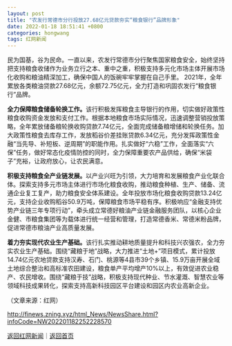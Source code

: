 ```yaml
---
layout: post
title: "农发行常德市分行投放27.68亿元贷款夯实“粮食银行”品牌形象"
date: 2022-01-18 18:51:41 +0800
categories: hongwang
tags: 红网新闻
---
```

<p>民为国基，谷为民命。一直以来，农发行常德市分行聚焦国家粮食安全，始终坚持把支持粮食收储作为业务立行之本、重中之重，积极支持多元化市场主体开展市场化收购和粮油精深加工，确保中国人的饭碗牢牢掌握在自己手里。 2021年，全年累放各类粮油贷款27.68亿元，余额72.75亿元，全力打造和巩固农发行“粮食银行”品牌。</p>
 <p><strong>全力保障粮食储备轮换工作。</strong>该行积极发挥粮食主导银行的作用，切实做好政策性粮食收购资金发放和支付工作。根据本地粮食市场实际情况，迅速调整营销投放策略，全年累放储备粮轮换收购贷款7.74亿元，全面完成储备粮增储和轮换任务。加大政策性粮食去库存工作，发放稻谷价差挂账贷款6.34亿元，充分发挥政策性金融“当先导、补短板、逆周期”的职能作用。扎实做好“六稳”工作，全面落实“六保”任务，做好常态化疫情防控的同时，全力保障重要农产品供给，确保“米袋子”充裕，让政府放心，让农民满意。</p>
 <p><strong>积极支持粮食全产业链发展。</strong>以产业兴旺为引领，大力培育和发展粮食产业化联合体。探索支持多元市场主体进行市场化粮食收购，推动粮食种植、生产、储备、流通企业复工复产，助力粮食安全体系建设。全年投放市场化粮食收购贷款13.24亿元，支持企业收购稻谷50.9万吨，保障粮食市场平稳有序。积极响应“金融支持优势产业链三年专项行动”，牵头成立常德好粮油产业链金融服务团队，以核心企业金健、市粮食集团等为载体进行统一经营和管理，打造常德香米、常德米粉品牌，促进常德市粮油产业高质量发展。</p>
 <p><strong>着力夯实现代农业生产基础。</strong>该行扎实推动耕地质量提升和科技兴农强农，全力夯实农业生产基础。围绕“藏粮于地”战略，大力推进“土地+”项目模式，累计投放14.74亿元农地贷款支持汉寿、石门、桃源等4县市39个乡镇、15.9万亩开展全域土地综合整治和高标准农田建设，粮食单产平均增产10%以上，有效促进农业稳产、农民增收。围绕“藏粮于技”战略，积极支持现代种业、节水灌溉、智慧农业等领域科技成果转化，探索支持高新科技园区平台建设和园区内农业高新企业。</p><p class="em_media">（文章来源：红网）</p>

<http://finews.zning.xyz/html_News/NewsShare.html?infoCode=NW202201182252228570>

[返回红网新闻](//finews.withounder.com/category/hongwang.html)｜[返回首页](//finews.withounder.com/)